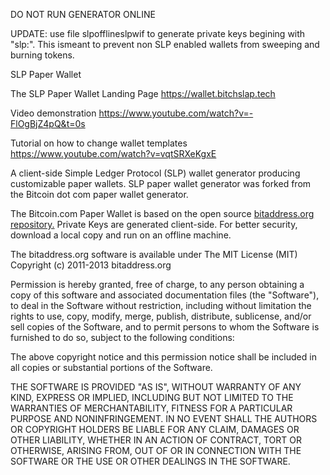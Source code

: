 DO NOT RUN GENERATOR ONLINE

UPDATE: use file slpofflineslpwif to generate private keys begining with "slp:<wif>". This ismeant to prevent non SLP enabled wallets from sweeping and burning tokens.
  
SLP Paper Wallet

The SLP Paper Wallet Landing Page
https://wallet.bitchslap.tech

Video demonstration
https://www.youtube.com/watch?v=-FlOgBjZ4pQ&t=0s

Tutorial on how to change wallet templates
https://www.youtube.com/watch?v=vqtSRXeKgxE

A client-side Simple Ledger Protocol (SLP) wallet generator producing customizable paper wallets.
SLP paper wallet generator was forked from the Bitcoin dot com paper wallet generator.

The Bitcoin.com Paper Wallet is based on the open source [bitaddress.org repository.](https://github.com/pointbiz/bitaddress.org) Private Keys are generated client-side. For better security, download a local copy and run on an offline machine. 

The bitaddress.org software is available under The MIT License (MIT) Copyright (c) 2011-2013 bitaddress.org

Permission is hereby granted, free of charge, to any person obtaining a copy of this software and associated documentation files (the "Software"), to deal in the Software without restriction, including without limitation the rights to use, copy, modify, merge, publish, distribute, sublicense, and/or sell copies of the Software, and to permit persons to whom the Software is furnished to do so, subject to the following conditions:

The above copyright notice and this permission notice shall be included in all copies or substantial portions of the Software.

THE SOFTWARE IS PROVIDED "AS IS", WITHOUT WARRANTY OF ANY KIND, EXPRESS OR IMPLIED, INCLUDING BUT NOT LIMITED TO THE WARRANTIES OF MERCHANTABILITY, FITNESS FOR A PARTICULAR PURPOSE AND NONINFRINGEMENT. IN NO EVENT SHALL THE AUTHORS OR COPYRIGHT HOLDERS BE LIABLE FOR ANY CLAIM, DAMAGES OR OTHER LIABILITY, WHETHER IN AN ACTION OF CONTRACT, TORT OR OTHERWISE, ARISING FROM, OUT OF OR IN CONNECTION WITH THE SOFTWARE OR THE USE OR OTHER DEALINGS IN THE SOFTWARE.

